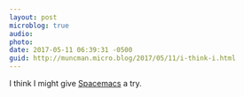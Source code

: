 ```yaml
---
layout: post
microblog: true
audio: 
photo: 
date: 2017-05-11 06:39:31 -0500
guid: http://muncman.micro.blog/2017/05/11/i-think-i.html
---
```

I think I might give [Spacemacs](http://spacemacs.org/) a try. 
